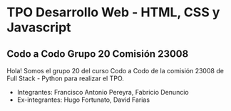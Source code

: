 # TPO Desarrollo Web - HTML, CSS y Javascript
## Codo a Codo Grupo 20 Comisión 23008 
Hola! Somos el grupo 20 del curso Codo a Codo de la comisión 23008 de Full Stack - Python para realizar el TPO.
- Integrantes: Francisco Antonio Pereyra, Fabricio Denuncio
- Ex-integrantes: Hugo Fortunato, David Farias